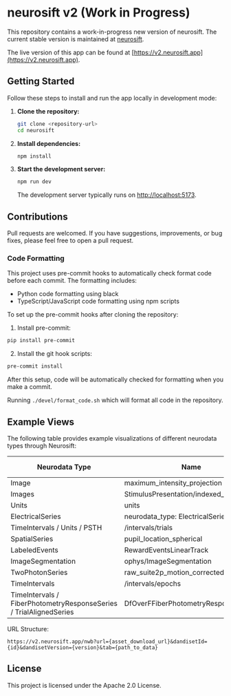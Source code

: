 # neurosift v2 (Work in Progress)

This repository contains a work-in-progress new version of neurosift. The current stable version is maintained at [neurosift](https://github.com/flatironinstitute/neurosift).

The live version of this app can be found at [https://v2.neurosift.app](https://v2.neurosift.app).

## Getting Started

Follow these steps to install and run the app locally in development mode:

1. **Clone the repository:**
   ```bash
   git clone <repository-url>
   cd neurosift
   ```

2. **Install dependencies:**
   ```bash
   npm install
   ```

3. **Start the development server:**
   ```bash
   npm run dev
   ```
   The development server typically runs on [http://localhost:5173](http://localhost:5173).

## Contributions

Pull requests are welcomed. If you have suggestions, improvements, or bug fixes, please feel free to open a pull request.

### Code Formatting

This project uses pre-commit hooks to automatically check format code before each commit. The formatting includes:
- Python code formatting using black
- TypeScript/JavaScript code formatting using npm scripts

To set up the pre-commit hooks after cloning the repository:

1. Install pre-commit:
```bash
pip install pre-commit
```

2. Install the git hook scripts:
```bash
pre-commit install
```

After this setup, code will be automatically checked for formatting when you make a commit.

Running `./devel/format_code.sh` which will format all code in the repository.

## Example Views

The following table provides example visualizations of different neurodata types through Neurosift:

| Neurodata Type | Name | Dandiset ID | Example Link |
|----------------|------|-------------|----------|
| Image | maximum_intensity_projection | 000728 | [View](http://v2.neurosift.app/nwb?url=https://api.dandiarchive.org/api/assets/f02db27e-82eb-41dd-865a-a08bb41491da/download/&dandisetId=000728&dandisetVersion=0.240827.1809&tab=/processing/ophys/SummaryImages/maximum_intensity_projection) |
| Images | StimulusPresentation/indexed_images | 000673 | [View](https://v2.neurosift.app/nwb?url=https://api.dandiarchive.org/api/assets/65a7e913-45c7-48db-bf19-b9f5e910110a/download/&dandisetId=000673&dandisetVersion=0.250122.0110&tab=/stimulus/presentation/StimulusPresentation/indexed_images) |
| Units | units | 000409 | [View](https://v2.neurosift.app/nwb?url=https://api.dandiarchive.org/api/assets/37ca1798-b14c-4224-b8f0-037e27725336/download/&dandisetId=000409&dandisetVersion=draft&tab=/units) |
| ElectricalSeries | neurodata_type: ElectricalSeries | 000409 | [View](https://v2.neurosift.app/nwb?url=https://api.dandiarchive.org/api/assets/37ca1798-b14c-4224-b8f0-037e27725336/download/&dandisetId=000409&dandisetVersion=draft&tab=/acquisition/ElectricalSeriesAp) |
| TimeIntervals / Units / PSTH | /intervals/trials | 000409 | [View](https://v2.neurosift.app/nwb?url=https://api.dandiarchive.org/api/assets/37ca1798-b14c-4224-b8f0-037e27725336/download/&dandisetId=000409&dandisetVersion=draft&tab=view:PSTH%7C/intervals/trials^/units) |
| SpatialSeries | pupil_location_spherical | 000728 | [View](https://v2.neurosift.app/nwb?url=https://api.dandiarchive.org/api/assets/a081de4c-ba98-4ba1-b828-9a8b0eeaccfd/download/&dandisetId=000728&dandisetVersion=0.240827.1809&tab=/processing/behavior/CompassDirection/pupil_location_spherical) |
| LabeledEvents | RewardEventsLinearTrack | 000568 | [View](https://v2.neurosift.app/nwb?url=https://api.dandiarchive.org/api/assets/72bebc59-e73e-4d6b-b4ab-086d054583d6/download/&dandisetId=000568&dandisetVersion=0.230705.1633&tab=/processing/behavior/RewardEventsLinearTrack) |
| ImageSegmentation | ophys/ImageSegmentation | - | [View](https://v2.neurosift.app/nwb?url=https://dandiarchive.s3.amazonaws.com/blobs/368/fa7/368fa71e-4c93-4f7e-af15-06776ca07f34&tab=/processing/ophys/ImageSegmentation) |
| TwoPhotonSeries | raw_suite2p_motion_corrected | 000871 | [View](https://v2.neurosift.app/nwb?url=https://api.dandiarchive.org/api/assets/89256db6-8926-451f-b51f-8a7ae7c3c1f8/download/&dandisetId=000871&dandisetVersion=draft&tab=/acquisition/raw_suite2p_motion_corrected) |
| TimeIntervals | /intervals/epochs | 000954 | [View](https://v2.neurosift.app/nwb?url=https://api.dandiarchive.org/api/assets/dd1bdcf3-5430-4037-ad4a-1727004d38d2/download/&dandisetId=000954&dandisetVersion=draft&tab=/intervals/epochs) |
| TimeIntervals / FiberPhotometryResponseSeries / TrialAlignedSeries | DfOverFFiberPhotometryResponseSeries | 001084 | [View](https://v2.neurosift.app/nwb?url=https://api.dandiarchive.org/api/assets/bca70a25-e5a5-4a40-b36f-fe1088b85eb2/download/&dandisetId=001084&dandisetVersion=draft&tab=view:TrialAlignedSeries%7C/processing/behavior/TimeIntervals^/processing/ophys/DfOverFFiberPhotometryResponseSeriesGreenIsosbestic) |

URL Structure:
```
https://v2.neurosift.app/nwb?url={asset_download_url}&dandisetId={id}&dandisetVersion={version}&tab={path_to_data}
```

## License

This project is licensed under the Apache 2.0 License.
